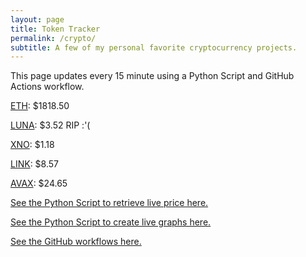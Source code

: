 ```yaml
---
layout: page
title: Token Tracker
permalink: /crypto/
subtitle: A few of my personal favorite cryptocurrency projects.
---
```


 This page updates every 15 minute using a Python Script and GitHub Actions workflow.


<!--BEGINCRYPTOINPUT-->
[ETH](https://smfxfc.github.io/crypto/eth.html): $1818.50

[LUNA](https://smfxfc.github.io/crypto/luna.html): $3.52 RIP :'(

[XNO](https://smfxfc.github.io/crypto/xno.html): $1.18

[LINK](https://smfxfc.github.io/crypto/link.html): $8.57

[AVAX](https://smfxfc.github.io/crypto/avax.html): $24.65

<!--ENDCRYPTOINPUT-->
 
 
[See the Python Script to retrieve live price here.](https://github.com/smfxfc/smfxfc.github.io/blob/master/src/get_cryptos.py)

[See the Python Script to create live graphs here.](https://github.com/smfxfc/smfxfc.github.io/blob/master/src/graph_crypto.py)

[See the GitHub workflows here.](https://github.com/smfxfc/smfxfc.github.io/blob/master/.github/workflows/)
